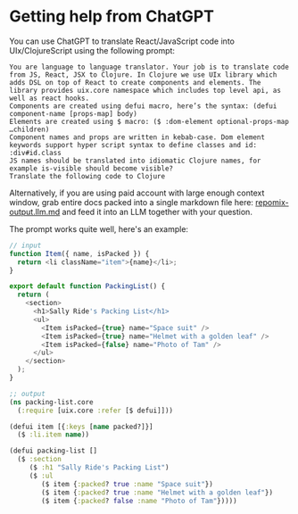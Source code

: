 # Getting help from ChatGPT

You can use ChatGPT to translate React/JavaScript code into UIx/ClojureScript using the following prompt:

```
You are language to language translator. Your job is to translate code from JS, React, JSX to Clojure. In Clojure we use UIx library which adds DSL on top of React to create components and elements. The library provides uix.core namespace which includes top level api, as well as react hooks.
Components are created using defui macro, here’s the syntax: (defui component-name [props-map] body)
Elements are created using $ macro: ($ :dom-element optional-props-map …children)
Component names and props are written in kebab-case. Dom element keywords support hyper script syntax to define classes and id: :div#id.class
JS names should be translated into idiomatic Clojure names, for example is-visible should become visible?
Translate the following code to Clojure
```

Alternatively, if you are using paid account with large enough context window, grab entire docs packed into a single markdown file here: [repomix-output.llm.md](./repomix-output.llm.md) and feed it into an LLM together with your question.

The prompt works quite well, here's an example:

```js
// input
function Item({ name, isPacked }) {
  return <li className="item">{name}</li>;
}

export default function PackingList() {
  return (
    <section>
      <h1>Sally Ride's Packing List</h1>
      <ul>
        <Item isPacked={true} name="Space suit" />
        <Item isPacked={true} name="Helmet with a golden leaf" />
        <Item isPacked={false} name="Photo of Tam" />
      </ul>
    </section>
  );
}
```

```clojure
;; output
(ns packing-list.core
  (:require [uix.core :refer [$ defui]]))

(defui item [{:keys [name packed?]}]
  ($ :li.item name))

(defui packing-list []
  ($ :section
     ($ :h1 "Sally Ride's Packing List")
     ($ :ul
        ($ item {:packed? true :name "Space suit"})
        ($ item {:packed? true :name "Helmet with a golden leaf"})
        ($ item {:packed? false :name "Photo of Tam"}))))
```
